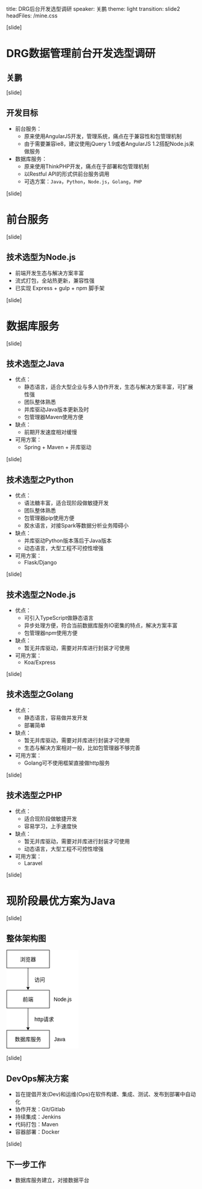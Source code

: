 title: DRG后台开发选型调研
speaker: 关鹏
theme: light
transition: slide2
headFiles: /mine.css

[slide]

# DRG数据管理前台开发选型调研
## 关鹏

[slide]

## 开发目标

- 前台服务：
	- 原来使用AngularJS开发，管理系统，痛点在于兼容性和包管理机制
	- 由于需要兼容ie8，建议使用jQuery 1.9或者AngularJS 1.2搭配Node.js来做服务
- 数据库服务：
	- 原来使用ThinkPHP开发，痛点在于部署和包管理机制
	- 以Restful API的形式供前台服务调用
	- 可选方案：`Java`，`Python`，`Node.js`，`Golang`，`PHP`

[slide]

# 前台服务

[slide]

## 技术选型为Node.js

- 前端开发生态与解决方案丰富
- 流式打包，全站热更新，兼容性强
- 已实现 Express + gulp + npm 脚手架

[slide]

# 数据库服务

[slide]

## 技术选型之Java

- 优点：
	- 静态语言，适合大型企业与多人协作开发，生态与解决方案丰富，可扩展性强
	- 团队整体熟悉
	- 并库驱动Java版本更新及时
	- 包管理器Maven使用方便
- 缺点：
	- 前期开发速度相对缓慢
- 可用方案：
	- Spring + Maven + 并库驱动

[slide]

## 技术选型之Python

- 优点：
	- 语法糖丰富，适合现阶段做敏捷开发
	- 团队整体熟悉
	- 包管理器pip使用方便
	- 胶水语言，对接Spark等数据分析业务障碍小
- 缺点：
	- 并库驱动Python版本落后于Java版本
	- 动态语言，大型工程不可控性增强
- 可用方案：
	- Flask/Django

[slide]

## 技术选型之Node.js

- 优点：
	- 可引入TypeScript做静态语言
	- 异步处理方便，符合当前数据库服务IO密集的特点，解决方案丰富
	- 包管理器npm使用方便
- 缺点：
	- 暂无并库驱动，需要对并库进行封装才可使用
- 可用方案：
	- Koa/Express

[slide]

## 技术选型之Golang

- 优点：
	- 静态语言，容易做并发开发
	- 部署简单
- 缺点：
	- 暂无并库驱动，需要对并库进行封装才可使用
	- 生态与解决方案相对一般，比如包管理器不够完善
- 可用方案：
	- Golang可不使用框架直接做http服务

[slide]

## 技术选型之PHP

- 优点：
	- 适合现阶段做敏捷开发
	- 容易学习，上手速度快
- 缺点：
	- 暂无并库驱动，需要对并库进行封装才可使用
	- 动态语言，大型工程不可控性增强
- 可用方案：
	- Laravel

[slide]

# 现阶段最优方案为Java

[slide]

## 整体架构图

![](/arc.png)

[slide]

## DevOps解决方案

- 旨在提倡开发(Dev)和运维(Ops)在软件构建、集成、测试、发布到部署中自动化
- 协作开发：Git/Gitlab
- 持续集成：Jenkins
- 代码打包：Maven
- 容器部署：Docker

[slide]

## 下一步工作

- 数据库服务建立，对接数据平台